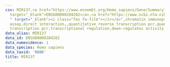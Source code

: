 ```yaml
---
csv: MIR137,<a href="https://www.ensembl.org/Homo_sapiens/Gene/Summary?db=core;g=ENSG00000284202"
  target="_blank">ENSG00000284202</a>,<a href="https://www.ncbi.nlm.nih.gov/pubmed/29730197
  " target="_blank"><i class="fas fa-file"></i></a>",chromatin immunoprecipitation
  assay,direct interaction,,quantitative reverse transcription pcr,quantitative reverse
  transcription pcr,transcriptional regulation,down-regulates activity
data_alias: MIR137
data_id: ENSG00000284202
data_numevidence: 1
data_species: Homo sapiens
data_taxid: '9606'
title: MIR137
---
```


